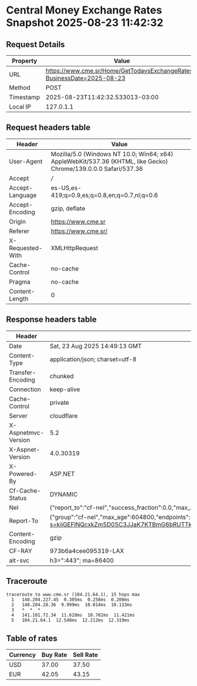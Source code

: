 # Central Money Exchange Rates Snapshot 2025-08-23 11:42:32
## Request Details

| Property | Value |
|----------|-------|
| URL | https://www.cme.sr/Home/GetTodaysExchangeRates/?BusinessDate=2025-08-23 |
| Method | POST |
| Timestamp | 2025-08-23T11:42:32.533013-03:00 |
| Local IP | 127.0.1.1 |
    
## Request headers table

| Header | Value |
|--------|-------|
| User-Agent | Mozilla/5.0 (Windows NT 10.0; Win64; x64) AppleWebKit/537.36 (KHTML, like Gecko) Chrome/139.0.0.0 Safari/537.36 |
| Accept | */* |
| Accept-Language | es-US,es-419;q=0.9,es;q=0.8,en;q=0.7,nl;q=0.6 |
| Accept-Encoding | gzip, deflate |
| Origin | https://www.cme.sr |
| Referer | https://www.cme.sr/ |
| X-Requested-With | XMLHttpRequest |
| Cache-Control | no-cache |
| Pragma | no-cache |
| Content-Length | 0 |

    
## Response headers table
| Header | Value |
|--------|-------|
| Date | Sat, 23 Aug 2025 14:49:13 GMT |
| Content-Type | application/json; charset=utf-8 |
| Transfer-Encoding | chunked |
| Connection | keep-alive |
| Cache-Control | private |
| Server | cloudflare |
| X-Aspnetmvc-Version | 5.2 |
| X-Aspnet-Version | 4.0.30319 |
| X-Powered-By | ASP.NET |
| Cf-Cache-Status | DYNAMIC |
| Nel | {"report_to":"cf-nel","success_fraction":0.0,"max_age":604800} |
| Report-To | {"group":"cf-nel","max_age":604800,"endpoints":[{"url":"https://a.nel.cloudflare.com/report/v4?s=kiiGEFlNQcxkZm5D05C3JJaK7KTBmG6bRUTTkTFQTtDxL0BjJ76NuxiHCPZPXqqwBnbdNp%2FCpBodbuplwyNgoA5a41K%2FcRq%2F"}]} |
| Content-Encoding | gzip |
| CF-RAY | 973b6a4cee095319-LAX |
| alt-svc | h3=":443"; ma=86400 |

## Traceroute 

```
traceroute to www.cme.sr (104.21.64.1), 15 hops max
  1   140.204.227.45  0.305ms  0.258ms  0.208ms 
  2   140.204.28.36  9.999ms  10.014ms  10.133ms 
  3   *  *  * 
  4   141.101.72.34  11.628ms  10.782ms  11.421ms 
  5   104.21.64.1  12.548ms  12.212ms  12.319ms 

```

## Table of rates

| Currency | Buy Rate | Sell Rate |
|----------|----------|-----------|
| USD | 37.00 | 37.50 |
| EUR | 42.05 | 43.15 |
